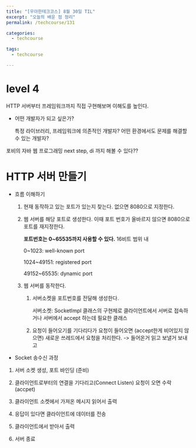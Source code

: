 ```yaml
---
title: "[우아한테크코스] 8월 30일 TIL"
excerpt: "오늘의 배운 점 정리"
permalink: /techcourse/131

categories:
  - techcourse

tags:
  - techcourse

---
```


# level 4

HTTP 서버부터 프레임워크까지 직접 구현해보며 이해도를 높인다.

- 어떤 개발자가 되고 싶은가?

  특정 라이브러리, 프레임워크에 의존적인 개발자? 어떤 환경에서도 문제를 해결할 수 있는 개발자?

포비의 자바 웹 프로그래밍 next step, di 까지 해볼  수 있다??



# HTTP 서버 만들기

- 흐름 이해하기

  1. 현재 동작하고 있는 포트가 있는지 찾는다. 없으면 8080으로 지정한다.

  2. 웹 서버를 해당 포트로 생성한다. 이때 포트 번호가 올바르지 않으면 8080으로 포트를 재지정한다.

     **포트번호는 0~65535까지 사용할 수 있다.** 16비트 범위 내

     0~1023: well-known port

     1024~49151: registered port

     49152~65535: dynamic port

  3. 웹 서버를 동작한다. 

     1. 서버소켓을 포트번호를 전달해 생성한다. 

        서버소켓: SocketImpl 클래스의 구현체로 클라이언트에서 서버로 접속하거나 서버에서 accept 하는데 필요한 클래스

     2. 요청이 들어오기를 기다리다가 요청이 들어오면 (accept한게 비어있지 않으면) 새로운 쓰레드에서 요청을 처리한다. -> 들어온거 읽고 보낼거 보내고

     

- Socket 송수신 과정

1. 서버 소켓 생성, 포트 바인딩 (준비)

2. 클라이언트로부터의 연결을 기다리고(Connect Listen) 요청이 오면 수락(accpet)

3. 클라이언트 소켓에서 가져온 메시지 읽어서 출력

4. 응답이 있다면 클라이언트에 데이터를 전송

5. 클라이언트에서 받아서 출력

6. 서버 종료

